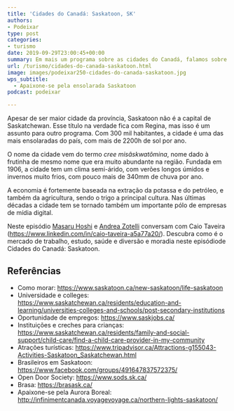 ```yaml
---
title: 'Cidades do Canadá: Saskatoon, SK'
authors:
- Podeixar
type: post
categories:
- turismo
date: 2019-09-29T23:00:45+00:00
summary: Em mais um programa sobre as cidades do Canadá, falamos sobre o mercado de trabalho, estudo, saúde e diversão na ensolarada Saskatoon.
url: /turismo/cidades-do-canada-saskatoon.html
image: images/podeixar250-cidades-do-canada-saskatoon.jpg
wps_subtitle:
  - Apaixone-se pela ensolarada Saskatoon
podcast: podeixar

---
```

Apesar de ser maior cidade da província, Saskatoon não é a capital de Saskatchewan. Esse título na verdade fica com Regina, mas isso é um assunto para outro programa. Com 300 mil habitantes, a cidade é uma das mais ensolaradas do país, com mais de 2200h de sol por ano.

O nome da cidade vem do termo _cree_ _misâskwatômina_, nome dado à frutinha de mesmo nome que era muito abundante na região. Fundada em 1906, a cidade tem um clima semi-árido, com verões longos úmidos e invernos muito frios, com pouco mais de 340mm de chuva por ano.

A economia é fortemente baseada na extração da potassa e do petróleo, e também da agricultura, sendo o trigo a principal cultura. Nas últimas décadas a cidade tem se tornado também um importante pólo de empresas de mídia digital.

Neste episódio [Masaru Hoshi][1] e [Andrea Zotelli][2] conversam com Caio Taveira (<a rel="noreferrer noopener" target="_blank" href="https://www.linkedin.com/in/caio-taveira-a5a77a20/">https://www.linkedin.com/in/caio-taveira-a5a77a20/</a>). Descubra como é o mercado de trabalho, estudo, saúde e diversão e moradia neste episódiode Cidades do Canadá: Saskatoon.<figure></figure> <figure class="wp-block-embed-youtube wp-block-embed is-type-video is-provider-youtube wp-embed-aspect-16-9 wp-has-aspect-ratio">

<div class="wp-block-embed__wrapper">
  <span class="embed-youtube" style="text-align:center; display: block;"></span>
</div></figure>

## Referências

  * Como morar: <a rel="noreferrer noopener" aria-label="https://www.saskatoon.ca/new-saskatoon/life-saskatoon (opens in a new tab)" href="https://www.saskatoon.ca/new-saskatoon/life-saskatoon" target="_blank">https://www.saskatoon.ca/new-saskatoon/life-saskatoon</a>
  * Universidade e colleges: <a rel="noreferrer noopener" aria-label="https://www.saskatchewan.ca/residents/education-and-learning/universities-colleges-and-schools/post-secondary-institutions (opens in a new tab)" href="https://www.saskatchewan.ca/residents/education-and-learning/universities-colleges-and-schools/post-secondary-institutions" target="_blank">https://www.saskatchewan.ca/residents/education-and-learning/universities-colleges-and-schools/post-secondary-institutions</a>
  * Oportunidade de empregos: <a rel="noreferrer noopener" aria-label="https://www.saskjobs.ca/ (opens in a new tab)" href="https://www.saskjobs.ca/" target="_blank">https://www.saskjobs.ca/</a>
  * Instituições e creches para crianças: <a rel="noreferrer noopener" aria-label="https://www.saskatchewan.ca/residents/family-and-social-support/child-care/find-a-child-care-provider-in-my-community (opens in a new tab)" href="https://www.saskatchewan.ca/residents/family-and-social-support/child-care/find-a-child-care-provider-in-my-community" target="_blank">https://www.saskatchewan.ca/residents/family-and-social-support/child-care/find-a-child-care-provider-in-my-community</a>
  * Atrações turísticas: <a rel="noreferrer noopener" aria-label="https://www.tripadvisor.ca/Attractions-g155043-Activities-Saskatoon_Saskatchewan.html (opens in a new tab)" href="https://www.tripadvisor.ca/Attractions-g155043-Activities-Saskatoon_Saskatchewan.html" target="_blank">https://www.tripadvisor.ca/Attractions-g155043-Activities-Saskatoon_Saskatchewan.html</a>
  * Brasileiros em Saskatoon: <a rel="noreferrer noopener" aria-label="https://www.facebook.com/groups/491647837572375/ (opens in a new tab)" href="https://www.facebook.com/groups/491647837572375/" target="_blank">https://www.facebook.com/groups/491647837572375/</a>
  * Open Door Society: <a rel="noreferrer noopener" aria-label="https://www.sods.sk.ca/ (opens in a new tab)" href="https://www.sods.sk.ca/" target="_blank">https://www.sods.sk.ca/</a>
  * Brasa: <a rel="noreferrer noopener" aria-label="https://brasask.ca/ (opens in a new tab)" href="https://brasask.ca/" target="_blank">https://brasask.ca/</a>
  * Apaixone-se pela Aurora Boreal: <a rel="noreferrer noopener" aria-label="http://infinimentcanada.voyagevoyage.ca/northern-lights-saskatoon/ (opens in a new tab)" href="http://infinimentcanada.voyagevoyage.ca/northern-lights-saskatoon/" target="_blank">http://infinimentcanada.voyagevoyage.ca/northern-lights-saskatoon/</a>


 [1]: /japa
 [2]: http://htmledit.squarefree.com/berg
 [3]: https://vempra.ca/seguroviagem